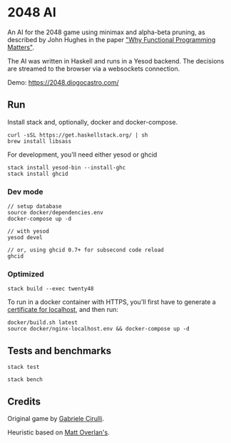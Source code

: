 # 2048 AI

An AI for the 2048 game using minimax and alpha-beta pruning, as described by John Hughes in the paper ["Why Functional Programming Matters"](https://www.cs.kent.ac.uk/people/staff/dat/miranda/whyfp90.pdf).

The AI was written in Haskell and runs in a Yesod backend.
The decisions are streamed to the browser via a websockets connection.

Demo: <https://2048.diogocastro.com/>

## Run

Install stack and, optionally, docker and docker-compose.

```text
curl -sSL https://get.haskellstack.org/ | sh
brew install libsass
```

For development, you'll need either yesod or ghcid

```text
stack install yesod-bin --install-ghc
stack install ghcid
```

### Dev mode

```text
// setup database
source docker/dependencies.env
docker-compose up -d

// with yesod
yesod devel

// or, using ghcid 0.7+ for subsecond code reload
ghcid
```

### Optimized

```text
stack build --exec twenty48
```

To run in a docker container with HTTPS, you'll first have to generate a [certificate for localhost](https://letsencrypt.org/docs/certificates-for-localhost/#making-and-trusting-your-own-certificates), and then run:

```text
docker/build.sh latest
source docker/nginx-localhost.env && docker-compose up -d
```

## Tests and benchmarks

```text
stack test
```

```text
stack bench
```

## Credits

Original game by [Gabriele Cirulli](https://gabrielecirulli.github.io/2048/).

Heuristic based on [Matt Overlan's](https://github.com/ovolve/2048-AI).
